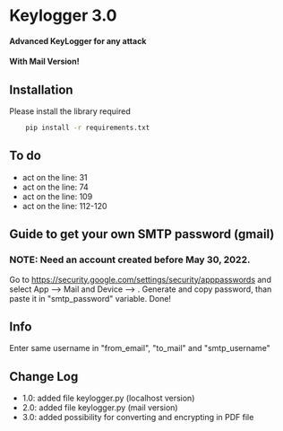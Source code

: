 # Keylogger 3.0

#### Advanced KeyLogger for any attack 
#### With Mail Version!


## Installation

Please install the library required

```bash
    pip install -r requirements.txt
```

## To do
- act on the line: 31
- act on the line: 74
- act on the line: 109
- act on the line: 112-120


## Guide to get your own SMTP password (gmail)

### NOTE: Need an account created before May 30, 2022.
Go to https://security.google.com/settings/security/apppasswords and select App --> Mail and Device --> <VICTIM DEVICE>. Generate and copy password, than paste it in "smtp_password" variable. Done!

## Info
Enter same username in "from_email", "to_mail" and "smtp_username"

## Change Log
- 1.0: added file keylogger.py (localhost version)
- 2.0: added file keylogger.py (mail version)
- 3.0: added possibility for converting and encrypting in PDF file
